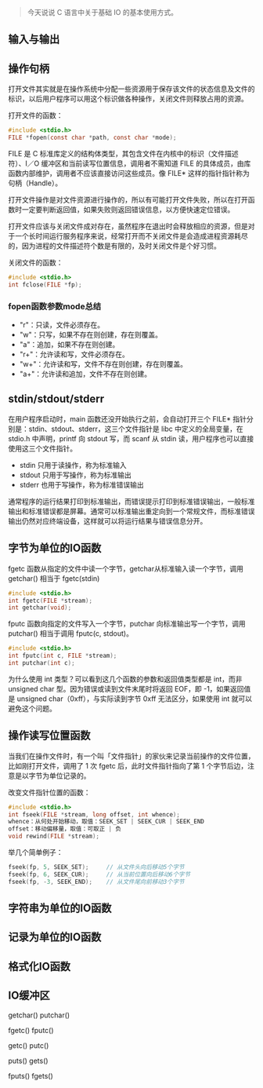 > 今天说说 C 语言中关于基础 IO 的基本使用方式。


## 输入与输出

## 操作句柄
打开文件其实就是在操作系统中分配一些资源用于保存该文件的状态信息及文件的标识，以后用户程序可以用这个标识做各种操作，关闭文件则释放占用的资源。

打开文件的函数：
```c
#include <stdio.h>
FILE *fopen(const char *path, const char *mode);
```
FILE 是 C 标准库定义的结构体类型，其包含文件在内核中的标识（文件描述符）、I／O 缓冲区和当前读写位置信息，调用者不需知道 FILE 的具体成员，由库函数内部维护，调用者不应该直接访问这些成员。像 FILE* 这样的指针指针称为句柄（Handle）。

打开文件操作是对文件资源进行操作的，所以有可能打开文件失败，所以在打开函数时一定要判断返回值，如果失败则返回错误信息，以方便快速定位错误。

打开文件应该与关闭文件成对存在，虽然程序在退出时会释放相应的资源，但是对于一个长时间运行服务程序来说，经常打开而不关闭文件是会造成进程资源耗尽的，因为进程的文件描述符个数是有限的，及时关闭文件是个好习惯。

关闭文件的函数：
```c
#include <stdio.h>
int fclose(FILE *fp);
```
### fopen函数参数mode总结
* "r"：只读，文件必须存在。
* "w"：只写，如果不存在则创建，存在则覆盖。
* "a"：追加，如果不存在则创建。
* "r+"：允许读和写，文件必须存在。
* "w+"：允许读和写，文件不存在则创建，存在则覆盖。
* "a+"：允许读和追加，文件不存在则创建。


## stdin/stdout/stderr
在用户程序启动时，main 函数还没开始执行之前，会自动打开三个 FILE* 指针分别是：stdin、stdout、stderr，这三个文件指针是 libc 中定义的全局变量，在 stdio.h 中声明，printf 向 stdout 写，而 scanf 从 stdin 读，用户程序也可以直接使用这三个文件指针。

- stdin 只用于读操作，称为标准输入
- stdout 只用于写操作，称为标准输出
- stderr 也用于写操作，称为标准错误输出

通常程序的运行结果打印到标准输出，而错误提示打印到标准错误输出，一般标准输出和标准错误都是屏幕。通常可以标准输出重定向到一个常规文件，而标准错误输出仍然对应终端设备，这样就可以将运行结果与错误信息分开。


## 字节为单位的IO函数
fgetc 函数从指定的文件中读一个字节，getchar从标准输入读一个字节，调用 getchar() 相当于 fgetc(stdin)
```c
#include <stdio.h>
int fgetc(FILE *stream);
int getchar(void);
```

fputc 函数向指定的文件写入一个字节，putchar 向标准输出写一个字节，调用 putchar() 相当于调用 fputc(c, stdout)。
```c
#include <stdio.h>
int fputc(int c, FILE *stream);
int putchar(int c);
```

为什么使用 int 类型？可以看到这几个函数的参数和返回值类型都是 int，而非 unsigned char 型。因为错误或读到文件末尾时将返回 EOF，即 -1，如果返回值是 unsigned char（0xff），与实际读到字节 0xff 无法区分，如果使用 int 就可以避免这个问题。

## 操作读写位置函数
当我们在操作文件时，有一个叫「文件指针」的家伙来记录当前操作的文件位置，比如刚打开文件，调用了 1 次 fgetc 后，此时文件指针指向了第 1 个字节后边，注意是以字节为单位记录的。

改变文件指针位置的函数：
```c
#include <stdio.h>
int fseek(FILE *stream, long offset, int whence);
whence：从何处开始移动，取值：SEEK_SET | SEEK_CUR | SEEK_END
offset：移动偏移量，取值：可取正 | 负
void rewind(FILE *stream);
```
举几个简单例子：
```c
fseek(fp, 5, SEEK_SET);     // 从文件头向后移动5个字节
fseek(fp, 6, SEEK_CUR);     // 从当前位置向后移动6个字节
fseek(fp, -3, SEEK_END);    // 从文件尾向前移动3个字节
```












## 字符串为单位的IO函数

## 记录为单位的IO函数

## 格式化IO函数

## IO缓冲区




getchar()
putchar()

fgetc()
fputc()

getc()
putc()

puts()
gets()

fputs()
fgets()


